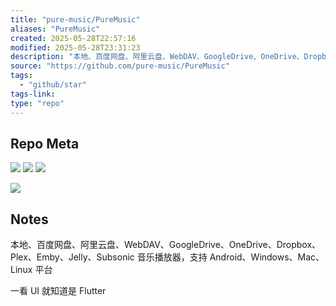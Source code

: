 ```yaml
---
title: "pure-music/PureMusic"
aliases: "PureMusic"
created: 2025-05-28T22:57:16
modified: 2025-05-28T23:31:23
description: "本地、百度网盘、阿里云盘、WebDAV、GoogleDrive、OneDrive、Dropbox、Plex、Emby、Jelly、Subsonic音乐播放器，支持Android、Windows、Mac、Linux平台"
source: "https://github.com/pure-music/PureMusic"
tags:
  - "github/star"
tags-link:
type: "repo"
---
```


## Repo Meta

![](https://img.shields.io/github/stars/pure-music/PureMusic?style=for-the-badge&label=stars) ![](https://img.shields.io/github/repo-size/pure-music/PureMusic?style=for-the-badge&label=size) ![](https://img.shields.io/github/created-at/pure-music/PureMusic?style=for-the-badge&label=since)

[![](https://github-readme-stats.vercel.app/api/pin/?username=pure-music&repo=PureMusic&bg_color=00000000)](https://github.com/pure-music/PureMusic)

## Notes

本地、百度网盘、阿里云盘、WebDAV、GoogleDrive、OneDrive、Dropbox、Plex、Emby、Jelly、Subsonic 音乐播放器，支持 Android、Windows、Mac、Linux 平台

一看 UI 就知道是 Flutter
